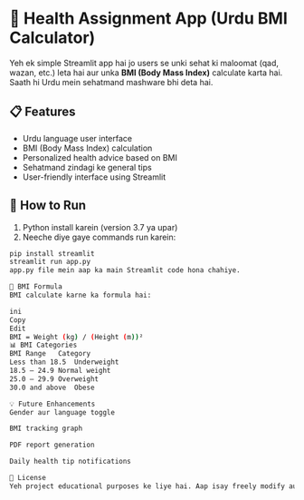 # 🏥 Health Assignment App (Urdu BMI Calculator)

Yeh ek simple Streamlit app hai jo users se unki sehat ki maloomat (qad, wazan, etc.) leta hai aur unka **BMI (Body Mass Index)** calculate karta hai. Saath hi Urdu mein sehatmand mashware bhi deta hai.

## 📋 Features

- Urdu language user interface
- BMI (Body Mass Index) calculation
- Personalized health advice based on BMI
- Sehatmand zindagi ke general tips
- User-friendly interface using Streamlit

## 🚀 How to Run

1. Python install karein (version 3.7 ya upar)
2. Neeche diye gaye commands run karein:

```bash
pip install streamlit
streamlit run app.py
app.py file mein aap ka main Streamlit code hona chahiye.

🧮 BMI Formula
BMI calculate karne ka formula hai:

ini
Copy
Edit
BMI = Weight (kg) / (Height (m))²
📊 BMI Categories
BMI Range	Category
Less than 18.5	Underweight
18.5 – 24.9	Normal weight
25.0 – 29.9	Overweight
30.0 and above	Obese

💡 Future Enhancements
Gender aur language toggle

BMI tracking graph

PDF report generation

Daily health tip notifications

📝 License
Yeh project educational purposes ke liye hai. Aap isay freely modify aur share kar sakte hain.
